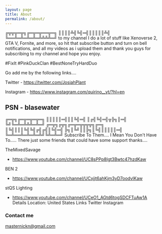 ```yaml
---
layout: page
title: About
permalink: /about/
---
```


╔╦╦╦═╦╗╔═╦═╦══╦═╗ 
║║║║╩╣╚╣═╣║║║║║╩╣ 
╚══╩═╩═╩═╩═╩╩╩╩═╝ to my channel I do a lot of stuff like Xenoverse 2, GTA V, Fornite, and more, so hit that subscribe button and turn on bell notifications, and all my videos as i upload them and thank you guys for subscribing to my channel and hope you enjoy.

#FixIt #PinkDuckClan #BestNoneTryHardDuo 

Go add me by the following links....

Twitter - https://twitter.com/JosiahPlant

Instagram - https://www.instagram.com/quirino__yt/?hl=en

PSN - blasewater 
----------------------------
╔═╦╗╔═╦═╦═╦═╗
║║║║║═╣║║╚╣═╣
║╔╣╚╣═╣╦╠╗║═╣
╚╝╚═╩═╩╩╩═╩═╝
╔═╦╗╔╦╗╔═╦═╦╦╦╦╗╔═╗
║╚╣║║║╚╣╚╣╔╣╔╣║╚╣═╣
╠╗║╚╝║║╠╗║╚╣║║║║║═╣
╚═╩══╩═╩═╩═╩╝╚╩═╩═╝
Subscribe To Them.... I Mean You Don't Have To..... There just some friends that could have some support thanks....

TheMixedSavage
 - https://www.youtube.com/channel/UC8sPPp8Igt3Bwtc47hzdKaw

BEN 2
- https://www.youtube.com/channel/UCxjjt6ahKjm3yD7oodvlKaw

stQS Lighting
- https://www.youtube.com/channel/UCeO1_AGtd6togSDCFTuAw1A
Details
Location:	United States
Links
Twitter  Instagram

### Contact me

masternickn@gmail.com
